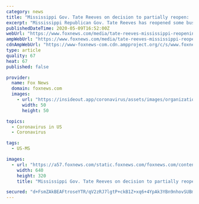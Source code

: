 ```yaml
---
category: news
title: "Mississippi Gov. Tate Reeves on decision to partially reopen: 'We have to give them an opportunity to earn a living'"
excerpt: "Mississippi Republican Gov. Tate Reeves has reopened some businesses in his state both in counter to the coronavirus-fueled economic crisis and in recognition of his belief in Mississippians' ability to safely adhere to health guidelines."
publishedDateTime: 2020-05-09T16:52:00Z
webUrl: "https://www.foxnews.com/media/tate-reeves-mississippi-reopening-businesses"
ampWebUrl: "https://www.foxnews.com/media/tate-reeves-mississippi-reopening-businesses.amp"
cdnAmpWebUrl: "https://www-foxnews-com.cdn.ampproject.org/c/s/www.foxnews.com/media/tate-reeves-mississippi-reopening-businesses.amp"
type: article
quality: 67
heat: 67
published: false

provider:
  name: Fox News
  domain: foxnews.com
  images:
    - url: "https://insideout.app/coronavirus/assets/images/organizations/foxnews.com-50x50.jpg"
      width: 50
      height: 50

topics:
  - Coronavirus in US
  - Coronavirus

tags:
  - US-MS

images:
  - url: "https://a57.foxnews.com/static.foxnews.com/foxnews.com/content/uploads/2020/04/640/320/AP20100035634495.jpg?ve=1&tl=1"
    width: 640
    height: 320
    title: "Mississippi Gov. Tate Reeves on decision to partially reopen: 'We have to give them an opportunity to earn a living'"

secured: "d+FsmZAkBEAFtroseYTR/qV2zRJ7lgtP+ckB1Z+xq6+4YpAk3YBn9nhovSUBmnCGiSF89rkEVxMxj8Qa+IXX309OsRxqXUkUyVHGWI9wadmGPdfJhNrp7w+5ZuPdTYmPOViOZcG83+470P9BSveMMcnQ/O7oroZ/RH/f9itLXvOpKKMavCSD3vhKQeWgl6huOxYGM8l2LAgaQ2ERB4HWD8+TTwamZpNUPnU9H4Cy58VTT8QwwT4qWN4B4CukjbKSz8A+NAfQMDCXC+RiJXrn8IGxKpgHFU8pLeSI0QOZPbUauL7kq5WLPqI7t3QHVcBP;9f6IMTQRZKJQqhOjFZyPaQ=="
---
```



